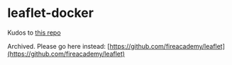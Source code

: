 # leaflet-docker

Kudos to [this repo](https://github.com/Chia-Network/chia-docker)

Archived. Please go here instead: [https://github.com/fireacademy/leaflet](https://github.com/fireacademy/leaflet)
